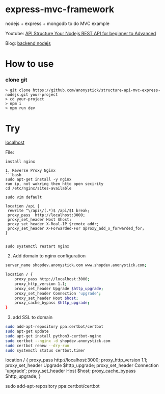 # express-mvc-framework
nodejs + express + mongodb to do MVC example

Youtube: [API Structure Your Nodejs REST API for beginner to Advanced](https://youtu.be/i4Pr81apfnU)

Blog: [backend nodejs](https://anonystick.com)

# How to use

### clone git

```
> git clone https://github.com/anonystick/structure-api-mvc-express-nodejs.git your-project
> cd your-project
> npm i
> npm run dev
```

# Try

[localhost](http://localhost:3132)


File:
```
install nginx 

1. Reverse Proxy Nginx
```bash
sudo apt-get install -y nginx 
run ip, not wokring then htto open secirity
cd /etc/nginx/sites-available

sudo vim default

location /api { 
 rewrite ^\/api\/(.*)$ /api/$1 break;
 proxy_pass  http://localhost:3000;
 proxy_set_header Host $host;
 proxy_set_header X-Real-IP $remote_addr;
 proxy_set_header X-Forwarded-For $proxy_add_x_forwarded_for;
}


sudo systemctl restart nginx
```

2. Add domain to nginx configuration


```bash
server_name shopdev.anonystick.com www.shopdev.anonystick.com;

location / {
    proxy_pass http://localhost:3000; 
    proxy_http_version 1.1;
    proxy_set_header Upgrade $http_upgrade;
    proxy_set_header Connection 'upgrade';
    proxy_set_header Host $host;
    proxy_cache_bypass $http_upgrade;
}
```

3. add SSL to domain 

```bash
sudo add-apt-repository ppa:certbot/certbot
sudo apt-get update
sudo apt-get install python3-certbot-nginx
sudo certbot --nginx -d shopdev.anonystick.com
sudo certbot renew --dry-run
sudo systemctl status certbot.timer
```


location / {
    proxy_pass http://localhost:3000;
    proxy_http_version 1.1;
    proxy_set_header Upgrade $http_upgrade;
    proxy_set_header Connection 'upgrade';
    proxy_set_header Host $host;
    proxy_cache_bypass $http_upgrade;
}


sudo add-apt-repository ppa:certbot/certbot